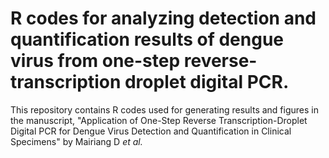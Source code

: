 # R codes for analyzing detection and quantification results of dengue virus from one-step reverse-transcription droplet digital PCR.
This repository contains R codes used for generating results and figures in the manuscript, "Application of One-Step Reverse Transcription-Droplet Digital PCR for Dengue Virus Detection and Quantification in Clinical Specimens" by Mairiang D <i>et al.</i>
